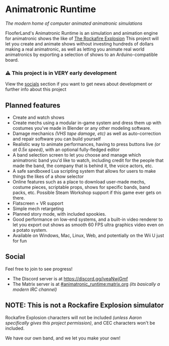 # Animatronic Runtime

_The modern home of computer animated animatronic simulations_

FlooferLand's Animatronic Runtime is an simulation and animation engine for animatronic shows the like of [The Rockafire Explosion](https://www.youtube.com/watch?v=8SeSavNd9_c&list=PLB8A625C54121DA04)
This project will let you create and animate shows without investing hundreds of dollars making a real animatronic, as well as letting you animate real world animatronics by exporting a selection of shows to an Arduino-compatible board.

### ⚠️ This project is in VERY early development
View the [socials](#Social) section if you want to get news about development or further info about this project

## Planned features
- Create and watch shows
- Create mechs using a modular in-game system and dress them up with costumes you've made in Blender or any other modeling software.
- Damage mechanics _(VHS tape damage, etc)_ as well as auto-correction and repair software you can build yourself
- Realistic way to animate performances, having to press buttons live _(or at 0.5x speed)_, with an optional fully-fledged editor
- A band selection screen to let you choose and manage which animatronic band you'd like to watch, including credit for the people that made the band, the company that is behind it, the voice actors, etc.
- A safe sandboxed Lua scripting system that allows for users to make things the likes of a show selector
- Online features such as a place to download user-made mechs, costume pieces, scriptable props, shows for specific bands, band packs, etc. Possible Steam Workshop support if this game ever gets on there.
- Flatscreen + VR support
- Simple mech retargeting
- Planned story mode, with included spookies.
- Good performance on low-end systems, and a built-in video renderer to let you export out shows as smooth 60 FPS ultra graphics video even on a potato system.
- Available on Windows, Mac, Linux, Web, and potentially on the Wii U just for fun

## Social
Feel free to join to see progress! <br/>
- The Discord server is at https://discord.gg/jveaNwjGmf
- The Matrix server is at [#animatronic_runtime:matrix.org](https://matrix.to/#/%23animatronic_runtime:matrix.org) _(its basically a modern IRC channel)_

## NOTE: This is not a Rockafire Explosion simulator
Rockafire Explosion characters will not be included _(unless Aaron specifically gives this project permission)_, and CEC characters won't be included.

We have our own band, and we let you make your own!
